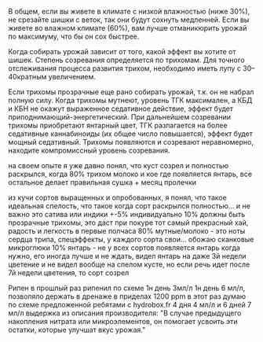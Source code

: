 В общем, если вы живете в климате с низкой влажностью (ниже 30%), не срезайте шишки с веток, так они будут сохнуть медленней. Если вы живете во влажном климате (60%), вам лучше отманикюрить урожай по максимуму, что бы он сох быстрее.

Когда собирать урожай зависит от того, какой эффект вы хотите от шишек. Степень созревания определяется по трихомам. Для точного отслеживания процесса развития трихом, необходимо иметь лупу с 30–40кратным увеличением.

Если трихомы прозрачные еще рано собирать урожай, т.к. он не набрал полную силу. Когда трихомы мутнеют, уровень ТГК максимален, а КБД и КБН не окажут выраженное седативное действие, эффект будет приподнимающий-энергетический. При дальнейшем созревании трихомы приобретают янтарный цвет, ТГК разлагается на более седативные каннабиноиды (их общее число повышается), эффект будет мощный седативный. Трихомы появляются и созревают неравномерно, находите компромиссный уровень созревания.

на своем опыте я уже давно понял, что куст созрел и полностью раскрылся, когда 80% трихом молоко и кое где появляется янтарь, все остальное делает правильная сушка + месяц пролечки

из кучи сортов выращенных и опробованных, я понял, что такое идеальная спелость, что такое когда сорт раскрылся полностью... и не важно это сатива или индики
+-5% индивидуально
10% должны быть прозрачные трихомы, это даст при покуре тот самый прекрасный хай, радость и легкость в первые полчаса
80% мутные/молоко - это ноты сердца трипа, спецэффекты, у каждого сорта свои... обожаю сканковые микроглюки
10% янтарь - не у всех сортов появляется янтарь когда нужно, его иногда лучше и не ждать, видел янтарь на даже 3й недели цветение и не видел вообще на спелом кусте, но если речь идет после 7й недели цветения, то сорт созрел

Рипен
в прошлый раз рипенил по схеме 1н день 3мл/л 1н день 6 мл/л, позволяло держать в дренаже в приделах 1200 ppm
в этот раз думаю по схеме предложенной ребятами с hydrobox.fr 4 дня 4 мл/л и 6 дней 7 мл/л
выдержка из описания производителя:
"В случае предыдущего накопления нитрата или микроэлементов, он помогает усвоить эти остатки, которые улучшат вкус урожая."